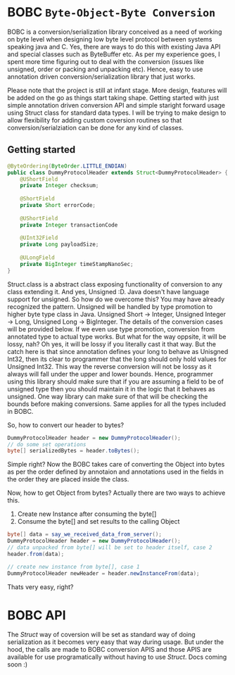 # BOBC ```Byte-Object-Byte Conversion```

BOBC is a conversion/serialization library conceived as a need of working on byte level when designing low byte level protocol between systems speaking java and C. Yes, there are ways to do this with existing Java API and special classes such as ByteBuffer etc. As per my experience goes, I spent more time figuring out to deal with the conversion (issues like unsigned, order or packing and unpacking etc). Hence, easy to use annotation driven conversion/serialization library that just works. 

Please note that the project is still at infant stage. More design, features will be added on the go as things start taking shape. Getting started with just simple annotation driven conversion API and simple staright forward usage using Struct class for standard data types. I will be trying to make design to allow flexibility for adding custom coversion routines so that conversion/serialziation can be done for any  kind of classes.

## Getting started
````java
@ByteOrdering(ByteOrder.LITTLE_ENDIAN)
public class DummyProtocolHeader extends Struct<DummyProtocolHeader> {
    @UShortField
    private Integer checksum;
    
    @ShortField
    private Short errorCode;
    
    @UShortField
    private Integer transactionCode
    
    @UInt32Field
    private Long payloadSize;
    
    @ULongField
    private BigInteger timeStampNanoSec;
}
````
Struct.class is a abstract class exposing functionality of conversion to any class extending it. And yes, Unsigned :D. Java doesn't have language support for unsigned. So how do we overcome this? You may have already recognized the pattern. Unsigned will be handled by type promotion to higher byte type class in Java. Unsigned Short -> Integer, Unsigned Integer -> Long, Unsigned Long -> BigInteger. The details of the conversion cases will be provided below. If we even use type promotion, conversion from annotated type to actual type works. But what for the way oppsite, it will be lossy, nah? Oh yes, it will be lossy if you literally cast it that way. But the catch here is that since annotation defines your long to behave as Unisgned Int32, then its clear to programmer that the long should only hold values for Unsigned Int32. This way the reverse conversion will not be lossy as it always will fall under the upper and lower bounds. Hence, programmer using this library should make sure that if you are assuming a field to be of unsigned type then you should maintain it in the logic that it behaves as unsigned. One way library can make sure of that will be checking the bounds before making conversions. Same applies for all the types included in BOBC.

So, how to convert our header to bytes?
````java
DummyProtocolHeader header = new DummyProtocolHeader();
// do some set operations
byte[] serializedBytes = header.toBytes();
````
Simple right? Now the BOBC takes care of converting the Object into bytes as per the order defined by annotaion and annotations used in the fields in the order they are placed inside the class. 

Now, how to get Object from bytes? Actually there are two ways to achieve this.
1. Create new Instance after consuming the byte[]
2. Consume the byte[] and set results to the calling Object

````java
byte[] data = say_we_received_data_from_server();
DummyProtocolHeader header = new DummyProtocolHeader();
// data unpacked from byte[] will be set to header itself, case 2
header.from(data);

// create new instance from byte[], case 1
DummyProtocolHeader newHeader = header.newInstanceFrom(data);
````
Thats very easy, right?

# BOBC API
The *Struct* way of coversion will be set as standard way of doing serialization as it becomes very easy that way during usage. But under the hood, the calls are made to BOBC conversion APIS and those APIS are available for use programatically without having to use *Struct*. Docs coming soon :)
